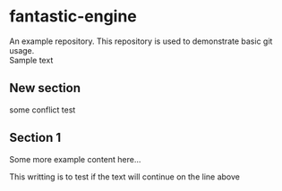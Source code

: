 # fantastic-engine
An example repository. This repository is used to demonstrate basic git usage.  
Sample text 

## New section
some conflict test
 
## Section 1
Some more example content here...

This writting is to test if the text will continue on the line above
